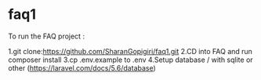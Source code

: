 # faq1

To run the FAQ project :

1.git clone:https://github.com/SharanGopigiri/faq1.git
2.CD into FAQ and run composer install
3.cp .env.example to .env
4.Setup database / with sqlite or other (https://laravel.com/docs/5.6/database)